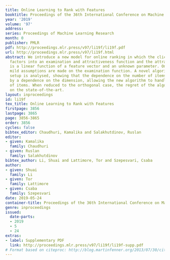 ```yaml
---
title: Online Learning to Rank with Features
booktitle: Proceedings of the 36th International Conference on Machine Learning
year: '2019'
volume: '97'
address: 
series: Proceedings of Machine Learning Research
month: 0
publisher: PMLR
pdf: http://proceedings.mlr.press/v97/li19f/li19f.pdf
url: http://proceedings.mlr.press/v97/li19f.html
abstract: We introduce a new model for online ranking in which the click probability
  factors into an examination and attractiveness function and the attractiveness function
  is a linear function of a feature vector and an unknown parameter. Only relatively
  mild assumptions are made on the examination function. A novel algorithm for this
  setup is analysed, showing that the dependence on the number of items is replaced
  by a dependence on the dimension, allowing the new algorithm to handle a large number
  of items. When reduced to the orthogonal case, the regret of the algorithm improves
  on the state-of-the-art.
layout: inproceedings
id: li19f
tex_title: Online Learning to Rank with Features
firstpage: 3856
lastpage: 3865
page: 3856-3865
order: 3856
cycles: false
bibtex_editor: Chaudhuri, Kamalika and Salakhutdinov, Ruslan
editor:
- given: Kamalika
  family: Chaudhuri
- given: Ruslan
  family: Salakhutdinov
bibtex_author: Li, Shuai and Lattimore, Tor and Szepesvari, Csaba
author:
- given: Shuai
  family: Li
- given: Tor
  family: Lattimore
- given: Csaba
  family: Szepesvari
date: 2019-05-24
container-title: Proceedings of the 36th International Conference on Machine Learning
genre: inproceedings
issued:
  date-parts:
  - 2019
  - 5
  - 24
extras:
- label: Supplementary PDF
  link: http://proceedings.mlr.press/v97/li19f/li19f-supp.pdf
# Format based on citeproc: http://blog.martinfenner.org/2013/07/30/citeproc-yaml-for-bibliographies/
---
```

